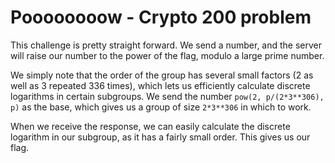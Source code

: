 # Poooooooow - Crypto 200 problem

This challenge is pretty straight forward. We send a number, and the server
will raise our number to the power of the flag, modulo a large prime number.

We simply note that the order of the group has several small factors (2 as well
as 3 repeated 336 times), which lets us efficiently calculate discrete
logarithms in certain subgroups. We send the number `pow(2, p/(2*3**306), p)`
as the base, which gives us a group of size `2*3**306` in which to work.

When we receive the response, we can easily calculate the discrete logarithm
in our subgroup, as it has a fairly small order. This gives us our flag.
